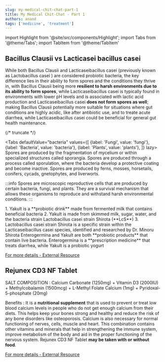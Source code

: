 ```yaml
---
slug: my-medical-chit-chat-part-1
title: My Medical Chit-Chat - Part 1
authors: anand
tags: ['medicine', 'treatment']
---
```

import Highlight from '@site/src/components/Highlight';
import Tabs from '@theme/Tabs';
import TabItem from '@theme/TabItem'

## <Highlight color='#800031' highlight='fg' fontWeight='bold'>Bacillus Clausii vs Lacticasei bacillus casei</Highlight>

While both <Highlight color='#25c2a0'> Bacillus Clausii </Highlight> and <Highlight color='#25c2a0'> Lacticaseibacillus casei </Highlight> (previously known as <Highlight color='#C0C0C0'> Lactobacillus casei </Highlight>) are considered probiotic bacteria, the key difference lies in their ability to form spores and the conditions they thrive in, with Bacillus Clausii being more **resilient to harsh environments due to its ability to form spores**, while Lacticaseibacillus casei is typically found in environments with lower pH levels and is associated with lactic acid production and Lacticaseibacillus casei **does not form spores as well**; making Bacillus Clausii potentially more suitable for situations where gut conditions are highly acidic, like after antibiotic use, and to treate acute diarrhea, while Lacticaseibacillus casei could be beneficial for general gut health maintenance.

{/* truncate */}

<Tabs
  defaultValue="bacteria"
  values={[
    {label: 'Fungi', value: 'fungi'},
    {label: 'Bacteria', value: 'bacteria'},
    {label: 'Plants', value: 'plants'},
  ]}
  lazy>
  <TabItem value="fungi"> Spores are produced by the fragmentation of mycelium or within specialized structures called sporangia. </TabItem>
  <TabItem value="bacteria"> Spores are produced through a process called sporulation, where the bacteria develop a protective coating and become inactive. </TabItem>
  <TabItem value="plants"> Spores are produced by ferns, mosses, horsetails, conifers, cycads, gnetophytes, and liverworts. </TabItem>
</Tabs>

:::info
<Highlight color='#C0C0C0'> Spores</Highlight> are microscopic reproductive cells that are produced by certain bacteria, fungi, and plants. They are a survival mechanism that allows these organisms to reproduce and withstand harsh environmental conditions. 
:::

<Tabs className="unique-tabs" lazy>
  <TabItem value="Yakult">
  1. Yakult is a **probiotic drink** made from fermented milk that contains beneficial bacteria
  2. Yakult is made from skimmed milk, sugar, water, and the bacteria strain <Highlight color='#C0C0C0'> Lactobacillus casei strain Shirota</Highlight> (**LcS**) 
  3. <Highlight color='#C0C0C0'>Lactobacillus casei strain Shirota</Highlight>  is a specific strain within the <Highlight color='#C0C0C0'>Lacticaseibacillus casei</Highlight>  species, identified and researched by Dr. Minoru Shirota
  </TabItem>
  <TabItem value="Enterogermina">
  Enterogermina and Yakult are both **probiotic products** that contain live bacteria. <Highlight color='#C0C0C0'>Enterogermina</Highlight> is a **prescription medicine** that treats diarrhea, while Yakult is a probiotic yogurt

  [For more details - External Resource](https://www.1mg.com/drugs/enterogermina-probiotic-supplement-for-alterations-of-intestinal-bacterial-flora-stomach-care-323658)
  </TabItem>
</Tabs>

## <Highlight color='#800031' highlight='fg' fontWeight='bold'> Rejunex CD3 NF Tablet </Highlight>

<Highlight color='#C0C0C0'> SALT COMPOSITION </Highlight>: Calcium Carbonate (1250mg) + Vitamin D3 (2000IU) + Methylcobalamin (1500mcg) + L-Methyl Folate Calcium (1mg) + Pyridoxal-5-phosphate (20mg)

<Highlight color='#C0C0C0'> Benefits </Highlight>: It is a **nutritional supplement** that is used to prevent or treat low blood calcium levels in people who do not get enough calcium from their diets. This helps keep your bones strong and healthy and reduce the risk of any bone disorders like osteoporosis. Calcium is also necessary for normal functioning of nerves, cells, muscle and heart. This combination contains other vitamins and minerals that help in strengthening the immune system, improve metabolism of the body and aid in the proper functioning of the nervous system. Rejunex CD3 NF Tablet **may be taken with or without food**.

[For more details - External Resource](https://www.1mg.com/drugs/rejunex-cd3-nf-tablet-967955)